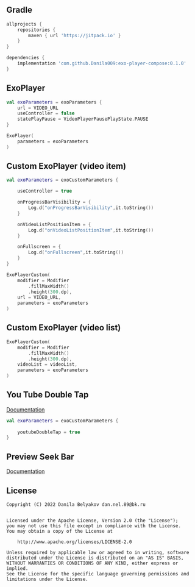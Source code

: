 
## Gradle

```groovy
allprojects {
    repositories {
        maven { url 'https://jitpack.io' }
    }
}
```

```groovy
dependencies {
    implementation 'com.github.Danila009:exo-player-compose:0.1.0'
}
```

## ExoPlayer

```kotlin
val exoParameters = exoParameters {
    url = VIDEO_URL
    useController = false
    statePlayPause = VideoPlayerPausePlayState.PAUSE
}
```

```kotlin
ExoPlayer(
    parameters = exoParameters
)
```

## Custom ExoPlayer (video item)

```kotlin
val exoParameters = exoCustomParameters {

    useController = true

    onProgressBarVisibility = {
        Log.d("onProgressBarVisibility",it.toString())
    }

    onVideoListPositionItem = {
        Log.d("onVideoListPositionItem",it.toString())
    }

    onFullscreen = {
        Log.d("onFullscreen",it.toString())
    }
}
```


```kotlin
ExoPlayerCustom(
    modifier = Modifier
        .fillMaxWidth()
        .height(300.dp),
    url = VIDEO_URL,
    parameters = exoParameters
)
```

## Custom ExoPlayer (video list)

```kotlin
ExoPlayerCustom(
    modifier = Modifier
        .fillMaxWidth()
        .height(300.dp),
    videoList = videoList,
    parameters = exoParameters
)
```

## You Tube Double Tap

[Documentation][DoubleTapPlayerView]

```kotlin
val exoParameters = exoCustomParameters {
                   
    youtubeDoubleTap = true
}
```

## Preview Seek Bar

[Documentation][PreviewSeekBar]

## License

~~~
Copyright (C) 2022 Danila Belyakov dan.nel.89@bk.ru


Licensed under the Apache License, Version 2.0 (the "License");
you may not use this file except in compliance with the License.
You may obtain a copy of the License at

    http://www.apache.org/licenses/LICENSE-2.0

Unless required by applicable law or agreed to in writing, software
distributed under the License is distributed on an "AS IS" BASIS,
WITHOUT WARRANTIES OR CONDITIONS OF ANY KIND, either express or implied.
See the License for the specific language governing permissions and
limitations under the License.
~~~

[DoubleTapPlayerView]: https://github.com/vkay94/DoubleTapPlayerView
[PreviewSeekBar]: https://github.com/rubensousa/PreviewSeekBar